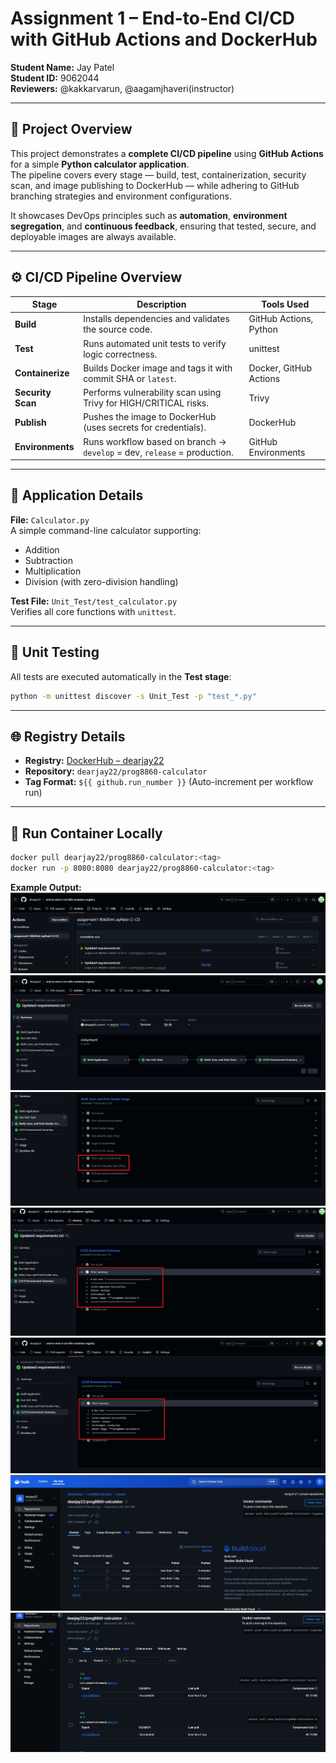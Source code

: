 # Assignment 1 – End-to-End CI/CD with GitHub Actions and DockerHub  
**Student Name:** Jay Patel  
**Student ID:** 9062044  
**Reviewers:** @kakkarvarun, @aagamjhaveri(instructor)  

---

## 🧩 Project Overview
This project demonstrates a **complete CI/CD pipeline** using **GitHub Actions** for a simple **Python calculator application**.  
The pipeline covers every stage — build, test, containerization, security scan, and image publishing to DockerHub — while adhering to GitHub branching strategies and environment configurations.

It showcases DevOps principles such as **automation**, **environment segregation**, and **continuous feedback**, ensuring that tested, secure, and deployable images are always available.

---

## ⚙️ CI/CD Pipeline Overview

| Stage | Description | Tools Used |
|--------|--------------|-------------|
| **Build** | Installs dependencies and validates the source code. | GitHub Actions, Python |
| **Test** | Runs automated unit tests to verify logic correctness. | unittest |
| **Containerize** | Builds Docker image and tags it with commit SHA or `latest`. | Docker, GitHub Actions |
| **Security Scan** | Performs vulnerability scan using Trivy for HIGH/CRITICAL risks. | Trivy |
| **Publish** | Pushes the image to DockerHub (uses secrets for credentials). | DockerHub |
| **Environments** | Runs workflow based on branch → `develop` = dev, `release` = production. | GitHub Environments |

---

## 🐍 Application Details

**File:** `Calculator.py`  
A simple command-line calculator supporting:
- Addition  
- Subtraction  
- Multiplication  
- Division (with zero-division handling)

**Test File:** `Unit_Test/test_calculator.py`  
Verifies all core functions with `unittest`.

---

## 🧪 Unit Testing
All tests are executed automatically in the **Test stage**:
```bash
python -m unittest discover -s Unit_Test -p "test_*.py"
```
---

## 🌐 Registry Details
- **Registry:** [DockerHub – dearjay22](https://hub.docker.com/u/dearjay22)  
- **Repository:** `dearjay22/prog8860-calculator`  
- **Tag Format:** `${{ github.run_number }}` (Auto-increment per workflow run)

---

## 🧩 Run Container Locally

```bash
docker pull dearjay22/prog8860-calculator:<tag>
docker run -p 8080:8080 dearjay22/prog8860-calculator:<tag>
```

**Example Output:**
![alt text](image.png)
![alt text](image-1.png)
![alt text](image-2.png)
![alt text](image-4.png)
![alt text](image-5.png)
![alt text](image-6.png)
![alt text](image-7.png)